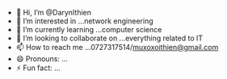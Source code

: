- 👋 Hi, I’m @DarynIthien
- 👀 I’m interested in ...network engineering
- 🌱 I’m currently learning ...computer science
- 💞️ I’m looking to collaborate on ...everything related to IT 
- 📫 How to reach me ...0727317514/muxoxoithien@gmail.com
- 😄 Pronouns: ...
- ⚡ Fun fact: ...

<!---
DarynIthien/DarynIthien is a ✨ special ✨ repository because its `README.md` (this file) appears on your GitHub profile.
You can click the Preview link to take a look at your changes.
--->
